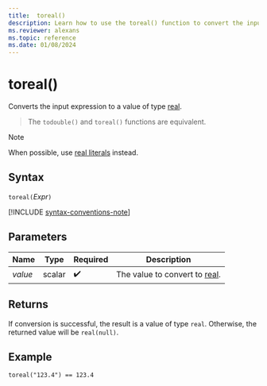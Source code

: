 ```yaml
---
title:  toreal()
description: Learn how to use the toreal() function to convert the input expression to a value of type `real`.
ms.reviewer: alexans
ms.topic: reference
ms.date: 01/08/2024
---
```

# toreal()

Converts the input expression to a value of type [real](scalar-data-types/real.md).

> The `todouble()` and `toreal()` functions are equivalent.

> [!NOTE]
> When possible, use [real literals](./scalar-data-types/real.md) instead.

## Syntax

`toreal(`*Expr*`)`

[!INCLUDE [syntax-conventions-note](../includes/syntax-conventions-note.md)]

## Parameters

| Name | Type | Required | Description |
|--|--|--|--|
| *value* | scalar |  :heavy_check_mark: | The value to convert to [real](scalar-data-types/real.md).|

## Returns

If conversion is successful, the result is a value of type `real`. Otherwise, the returned value will be `real(null)`.

## Example

```kusto
toreal("123.4") == 123.4
```
